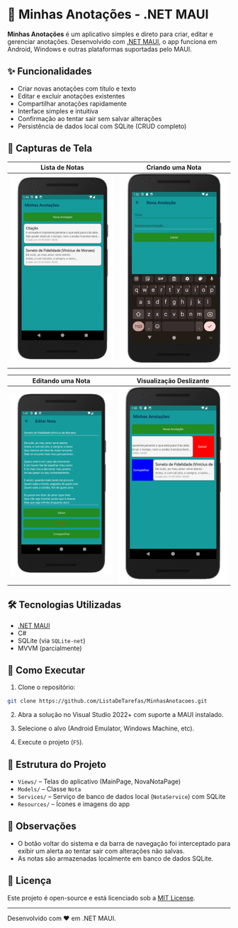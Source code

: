 # 📝 Minhas Anotações - .NET MAUI

**Minhas Anotações** é um aplicativo simples e direto para criar, editar e gerenciar anotações. Desenvolvido com [.NET MAUI](https://learn.microsoft.com/dotnet/maui/), o app funciona em Android, Windows e outras plataformas suportadas pelo MAUI.

## ✨ Funcionalidades

- Criar novas anotações com título e texto
- Editar e excluir anotações existentes
- Compartilhar anotações rapidamente
- Interface simples e intuitiva
- Confirmação ao tentar sair sem salvar alterações
- Persistência de dados local com SQLite (CRUD completo)

## 📱 Capturas de Tela

| Lista de Notas | Criando uma Nota |
|----------------|------------------|
| ![Screenshot 1](Screenshot_1.png) | ![Screenshot 2](Screenshot_2.png) |

| Editando uma Nota | Visualização Deslizante |
|-------------------|----------------|
| ![Screenshot 3](Screenshot_3.png) | ![Screenshot 4](Screenshot_4.png) |

## 🛠️ Tecnologias Utilizadas

- [.NET MAUI](https://learn.microsoft.com/dotnet/maui/)
- C#
- SQLite (via `SQLite-net`)
- MVVM (parcialmente)

## 🚀 Como Executar

1. Clone o repositório:

```bash
git clone https://github.com/ListaDeTarefas/MinhasAnotacoes.git
````

2. Abra a solução no Visual Studio 2022+ com suporte a MAUI instalado.

3. Selecione o alvo (Android Emulator, Windows Machine, etc).

4. Execute o projeto (`F5`).

## 📂 Estrutura do Projeto

* `Views/` – Telas do aplicativo (MainPage, NovaNotaPage)
* `Models/` – Classe `Nota`
* `Services/` – Serviço de banco de dados local (`NotaService`) com SQLite
* `Resources/` – Ícones e imagens do app

## 📌 Observações

* O botão voltar do sistema e da barra de navegação foi interceptado para exibir um alerta ao tentar sair com alterações não salvas.
* As notas são armazenadas localmente em banco de dados SQLite.

## 📄 Licença

Este projeto é open-source e está licenciado sob a [MIT License](LICENSE).

---

Desenvolvido com ❤️ em .NET MAUI.
